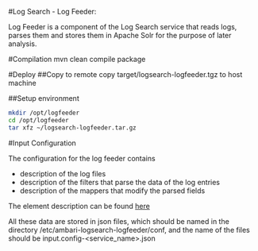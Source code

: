 <!--
{% comment %}
Licensed to the Apache Software Foundation (ASF) under one or more
contributor license agreements.  See the NOTICE file distributed with
this work for additional information regarding copyright ownership.
The ASF licenses this file to you under the Apache License, Version 2.0
(the "License"); you may not use this file except in compliance with
the License.  You may obtain a copy of the License at

http://www.apache.org/licenses/LICENSE-2.0

Unless required by applicable law or agreed to in writing, software
distributed under the License is distributed on an "AS IS" BASIS,
WITHOUT WARRANTIES OR CONDITIONS OF ANY KIND, either express or implied.
See the License for the specific language governing permissions and
limitations under the License.
{% endcomment %}
-->

#Log Search - Log Feeder:

Log Feeder is a component of the Log Search service that reads logs, parses them and stores them in Apache Solr for the purpose
of later analysis.

#Compilation
mvn clean compile package

#Deploy
##Copy to remote
copy target/logsearch-logfeeder.tgz to host machine

##Setup environment
```bash
mkdir /opt/logfeeder
cd /opt/logfeeder
tar xfz ~/logsearch-logfeeder.tar.gz 
```

#Input Configuration

The configuration for the log feeder contains
* description of the log files
* description of the filters that parse the data of the log entries
* description of the mappers that modify the parsed fields

The element description can be found [here](docs/inputConfig.md)

All these data are stored in json files, which should be named in the directory /etc/ambari-logsearch-logfeeder/conf, and the
name of the files should be input.config-<service\_name>.json